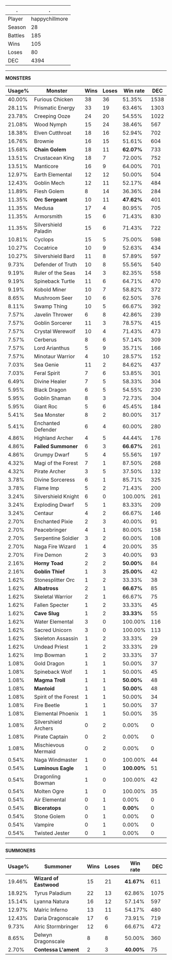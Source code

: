 .|.
|-|-
Player|happychillmore
Season|28
Battles|185
Wins|105
Loses|80
DEC|4394

---
**MONSTERS**

Usage%|Monster|Wins|Loses|Win rate|DEC|
-|-|-|-|-|-|
40.00%|Furious Chicken|38|36|51.35%|1538|
28.11%|Prismatic Energy|33|19|63.46%|1303|
23.78%|Creeping Ooze|24|20|54.55%|1022|
21.08%|Wood Nymph|15|24|38.46%|567|
18.38%|Elven Cutthroat|18|16|52.94%|702|
16.76%|Brownie|16|15|51.61%|604|
15.68%|**Chain Golem**|18|11|**62.07%**|733|
13.51%|Crustacean King|18|7|72.00%|752|
13.51%|Manticore|16|9|64.00%|701|
12.97%|Earth Elemental|12|12|50.00%|504|
12.43%|Goblin Mech|12|11|52.17%|484|
11.89%|Flesh Golem|8|14|36.36%|284|
11.35%|**Orc Sergeant**|10|11|**47.62%**|401|
11.35%|Medusa|17|4|80.95%|705|
11.35%|Armorsmith|15|6|71.43%|830|
11.35%|Silvershield Paladin|15|6|71.43%|722|
10.81%|Cyclops|15|5|75.00%|598|
10.27%|Cocatrice|10|9|52.63%|434|
10.27%|Silvershield Bard|11|8|57.89%|597|
9.73%|Defender of Truth|10|8|55.56%|540|
9.19%|Ruler of the Seas|14|3|82.35%|558|
9.19%|Spineback Turtle|11|6|64.71%|470|
9.19%|Kobold Miner|10|7|58.82%|372|
8.65%|Mushroom Seer|10|6|62.50%|376|
8.11%|Swamp Thing|10|5|66.67%|392|
7.57%|Javelin Thrower|6|8|42.86%|239|
7.57%|Goblin Sorcerer|11|3|78.57%|415|
7.57%|Crystal Werewolf|10|4|71.43%|473|
7.57%|Cerberus|8|6|57.14%|309|
7.57%|Lord Arianthus|5|9|35.71%|166|
7.57%|Minotaur Warrior|4|10|28.57%|152|
7.03%|Sea Genie|11|2|84.62%|437|
7.03%|Feral Spirit|7|6|53.85%|301|
6.49%|Divine Healer|7|5|58.33%|304|
5.95%|Black Dragon|6|5|54.55%|230|
5.95%|Goblin Shaman|8|3|72.73%|304|
5.95%|Giant Roc|5|6|45.45%|184|
5.41%|Sea Monster|8|2|80.00%|317|
5.41%|Enchanted Defender|6|4|60.00%|280|
4.86%|Highland Archer|4|5|44.44%|176|
4.86%|**Failed Summoner**|6|3|**66.67%**|261|
4.86%|Grumpy Dwarf|5|4|55.56%|197|
4.32%|Magi of the Forest|7|1|87.50%|268|
4.32%|Pirate Archer|3|5|37.50%|132|
3.78%|Divine Sorceress|6|1|85.71%|325|
3.78%|Flame Imp|5|2|71.43%|200|
3.24%|Silvershield Knight|6|0|100.00%|261|
3.24%|Exploding Dwarf|5|1|83.33%|209|
3.24%|Centaur|4|2|66.67%|146|
2.70%|Enchanted Pixie|2|3|40.00%|91|
2.70%|Peacebringer|4|1|80.00%|158|
2.70%|Serpentine Soldier|3|2|60.00%|108|
2.70%|Naga Fire Wizard|1|4|20.00%|35|
2.70%|Fire Demon|2|3|40.00%|93|
2.16%|**Horny Toad**|2|2|**50.00%**|84|
2.16%|**Goblin Thief**|1|3|**25.00%**|42|
1.62%|Stonesplitter Orc|1|2|33.33%|38|
1.62%|**Albatross**|2|1|**66.67%**|85|
1.62%|Skeletal Warrior|2|1|66.67%|75|
1.62%|Fallen Specter|1|2|33.33%|45|
1.62%|**Cave Slug**|1|2|**33.33%**|55|
1.62%|Water Elemental|3|0|100.00%|116|
1.62%|Sacred Unicorn|3|0|100.00%|113|
1.62%|Skeleton Assassin|1|2|33.33%|29|
1.62%|Undead Priest|1|2|33.33%|29|
1.62%|Imp Bowman|1|2|33.33%|37|
1.08%|Gold Dragon|1|1|50.00%|37|
1.08%|Spineback Wolf|1|1|50.00%|45|
1.08%|**Magma Troll**|1|1|**50.00%**|48|
1.08%|**Mantoid**|1|1|**50.00%**|48|
1.08%|Spirit of the Forest|1|1|50.00%|34|
1.08%|Fire Beetle|1|1|50.00%|37|
1.08%|Elemental Phoenix|1|1|50.00%|35|
1.08%|Silvershield Archers|0|2|0.00%|0|
1.08%|Pirate Captain|0|2|0.00%|0|
1.08%|Mischievous Mermaid|0|2|0.00%|0|
0.54%|Naga Windmaster|1|0|100.00%|44|
0.54%|**Luminous Eagle**|1|0|**100.00%**|51|
0.54%|Dragonling Bowman|1|0|100.00%|42|
0.54%|Molten Ogre|1|0|100.00%|35|
0.54%|Air Elemental|0|1|0.00%|0|
0.54%|**Biceratops**|0|1|**0.00%**|0|
0.54%|Stone Golem|0|1|0.00%|0|
0.54%|Vampire|0|1|0.00%|0|
0.54%|Twisted Jester|0|1|0.00%|0|

---
**SUMMONERS**

Usage%|Summoner|Wins|Loses|Win rate|DEC|
-|-|-|-|-|-|
19.46%|**Wizard of Eastwood**|15|21|**41.67%**|611|
18.92%|Tyrus Paladium|22|13|62.86%|1075|
15.14%|Lyanna Natura|16|12|57.14%|597|
12.97%|Malric Inferno|13|11|54.17%|480|
12.43%|Daria Dragonscale|17|6|73.91%|719|
9.73%|Alric Stormbringer|12|6|66.67%|472|
8.65%|Delwyn Dragonscale|8|8|50.00%|360|
2.70%|**Contessa L'ament**|2|3|**40.00%**|75|
